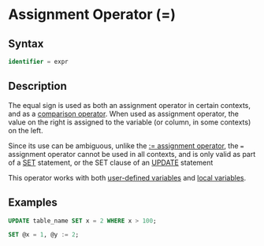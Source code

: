 # Assignment Operator (=)

## Syntax

```sql
identifier = expr
```

## Description

The equal sign is used as both an assignment operator in certain contexts, and as a [comparison operator](/sql-statements-structure/operators/comparison-operators/equal). When used as assignment operator, the value on the right is assigned to the variable (or column, in some contexts) on the left.

Since its use can be ambiguous, unlike the [:= assignment operator](/kb/en/assignment-operator/), the <em>`=`</em> assignment operator cannot be used in all contexts, and is only valid as part of a [SET](/sql-statements-structure/sql-statements/administrative-sql-statements/set-commands/set) statement, or the SET clause of an [UPDATE](/sql-statements-structure/sql-statements/data-manipulation/changing-deleting-data/update) statement

This operator works with both [user-defined variables](/sql-statements-structure/sql-language-structure/user-defined-variables) and [local variables](/programming-customizing-mariadb/programmatic-compound-statements/declare-variable).

## Examples

```sql
UPDATE table_name SET x = 2 WHERE x > 100;
```

```sql
SET @x = 1, @y := 2;
```
